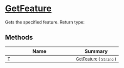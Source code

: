 # [GetFeature](./Signature-100663436.md)

Gets the specified feature.
Return type:
## Methods

| Name | Summary | 
| --- | --- | 
| <sub>[T](./Signature-100663436.md)</sub><img width=200/>| <sub>[GetFeature](./Signature-100663436.md) ( [`String`](https://docs.microsoft.com/en-us/dotnet/api/System.String) )</sub>| <br>



